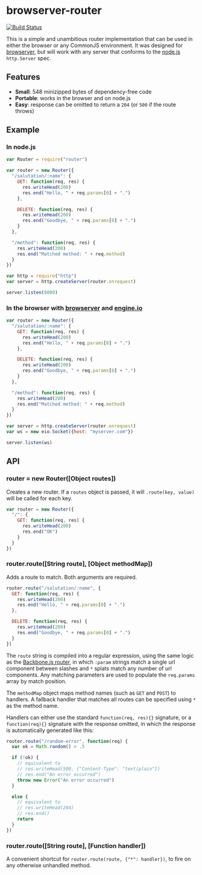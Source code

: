 browserver-router
=================

[![Build Status](https://secure.travis-ci.org/jed/browserver-router.png?branch=master)](http://travis-ci.org/jed/browserver-router)

This is a simple and unambitious router implementation that can be used in either the browser or any CommonJS environment. It was designed for [browserver](http://browserver.org), but will work with any server that conforms to the [node.js](http://nodejs.org) `http.Server` spec.

Features
--------

- **Small**: 548 minizipped bytes of dependency-free code
- **Portable**: works in the browser and on node.js
- **Easy**: response can be omitted to return a `204` (or `500` if the route throws)

Example
-------

### In node.js

```javascript
var Router = require("router")

var router = new Router({
  "/salutation/:name": {
    GET: function(req, res) {
      res.writeHead(200)
      res.end("Hello, " + req.params[0] + ".")
    },

    DELETE: function(req, res) {
      res.writeHead(200)
      res.end("Goodbye, " + req.params[0] + ".")
    }
  },

  "/method": function(req, res) {
    res.writeHead(200)
    res.end("Matched method: " + req.method)
  }
})

var http = require("http")
var server = http.createServer(router.onrequest)

server.listen(8000)
```

### In the browser with [browserver](http://browserver.org) and [engine.io](https://github.com/LearnBoost/engine.io)

```javascript
var router = new Router({
  "/salutation/:name": {
    GET: function(req, res) {
      res.writeHead(200)
      res.end("Hello, " + req.params[0] + ".")
    },

    DELETE: function(req, res) {
      res.writeHead(200)
      res.end("Goodbye, " + req.params[0] + ".")
    }
  },

  "/method": function(req, res) {
    res.writeHead(200)
    res.end("Matched method: " + req.method)
  }
})

var server = http.createServer(router.onrequest)
var ws = new eio.Socket({host: "myserver.com"})

server.listen(ws)
```

API
---

### router = new Router([Object routes])

Creates a new router. If a `routes` object is passed, it will `.route(key, value)` will be called for each key.

```javascript
var router = new Router({
  "/": {
    GET: function(req, res) {
      res.writeHead(200)
      res.end("OK")
    }
  }
})
```

### router.route([String route], [Object methodMap])

Adds a route to match. Both arguments are required.

```javascript
router.route("/salutation/:name", {
  GET: function(req, res) {
    res.writeHead(200)
    res.end("Hello, " + req.params[0] + ".")
  },

  DELETE: function(req, res) {
    res.writeHead(200)
    res.end("Goodbye, " + req.params[0] + ".")
  }
})
```

The `route` string is compiled into a regular expression, using the same logic as the [Backbone.js router](http://backbonejs.org/#Router-route), in which `:param` strings match a single url component between slashes and `*` splats match any number of url components. Any matching parameters are used to populate the `req.params` array by match position.

The `methodMap` object maps method names (such as `GET` and `POST`) to handlers.
A fallback handler that matches all routes can be specified using `*` as the method name.

Handlers can either use the standard `function(req, res){}` signature, or a `function(req){}` signature with the response omitted, in which the response is automatically generated like this:

```javascript
router.route("/random-error", function(req) {
  var ok = Math.random() > .5

  if (!ok) {
    // equivalent to
    // res.writeHead(500, {"Content-Type": "text/plain"})
    // res.end("An error occurred")
    throw new Error("An error occurred")
  }

  else {
    // equivalent to
    // res.writeHead(204)
    // res.end()
    return
  }
})
```

### router.route([String route], [Function handler])

A convenient shortcut for `router.route(route, {"*": handler})`, to fire on any otherwise unhandled method.
